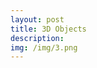 ```yaml
---
layout: post
title: 3D Objects
description:
img: /img/3.png
---
```


<div class="img_row">
	<img class="col two" src="{{ site.baseurl }}/img/1.png" alt=""/>
</div>

<div class="img_row">
	<img class="col two" src="{{ site.baseurl }}/img/3.png" alt=""/>
</div>

<div class="img_row">
	<img class="col two" src="{{ site.baseurl }}/img/4.png" alt=""/>
</div>
